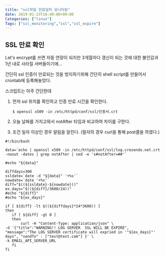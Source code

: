 ```yaml
---
title: "ssl파일 만료일자 모니터링"
date: 2019-01-23T18:49:00+09:00
Categories: ["linux"]
Tags: ["ssl_monitoring","ssl","ssl_expire"]
---
```


## SSL 만료 확인

Let's encrypt를 쓰면 자동 연장이 되지만 3개월마다 갱신이 되는 것에 대한 불안감과 1년 내로 사라질 서버들이기에...

간단히 ssl 인증이 만료되는 것을 방지하기위해 간단히 shell script를 만들어서 crontab에 등록해놓았다.

스크립트는 아주 간단한데

1. 먼저 ssl 위치를 확인하고 인증 만료 시간을 확인한다.

   ```shell
   $ openssl x509 -in /etc/httpd/conf/ssl/인증서.crt
   ```

2. 오늘 날짜를 가지고와서 notAfter 타임과 비교하여 차이를 구한다.

3. 조건 일자 이상인 경우 알림을 알린다. (필자의 경우 curl을 통해 post콜을 하였다.)



 ```shell
#!/bin/bash

data=`echo | openssl x509 -in /etc/httpd/conf/ssl/log.cresendo.net.crt -noout -dates | grep notAfter | sed -e 's#notAfter=##'`

#echo "${data}"

diffdays=300
ssldate=`date -d "${data}" '+%s'`
nowdate=`date '+%s'`
diff="$((${ssldate}-${nowdate}))"
ex_days="$((${diff}/3600/24))"
#echo "${diff}"
#echo "${ex_days}"

if [ ${diff} -lt $((${diffdays}*24*3600)) ]
then
    if [ ${diff} -gt 0 ]
    then
        curl -H "Content-Type: application/json" \
-d '{"title":"WARNING!! LOG SERVER  SSL WILL BE EXPIRE", "message":"The LOG SERVER certificate will expried in '"${ex_days}"' days", "sendTo" : ["test@test.com"] }' \
-k EMAIL_API_SERVER_URL
    fi
fi

 ```

